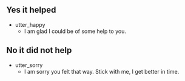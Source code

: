 ## Yes it helped

* utter_happy
  - I am glad I could be of some help to you.

## No it did not help

* utter_sorry
  - I am sorry you felt that way. Stick with me, I get better in time.
